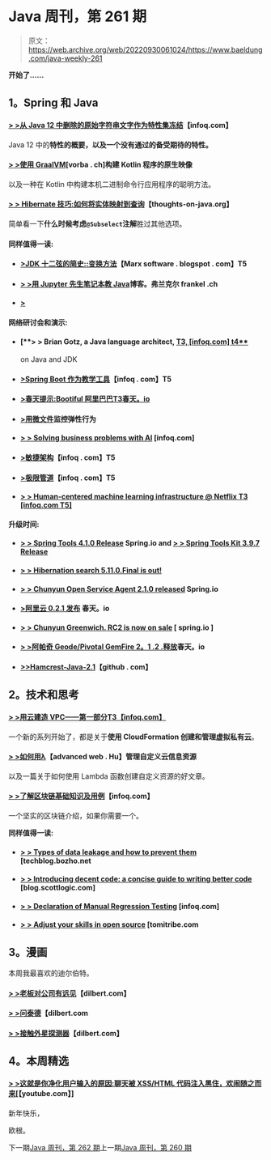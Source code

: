 # Java 周刊，第 261 期

> 原文：<https://web.archive.org/web/20220930061024/https://www.baeldung.com/java-weekly-261>

**开始了……**

## 1。Spring 和 Java

#### [**> >从 Java 12 中删除的原始字符串文字作为特性集冻结**](https://web.archive.org/web/20220626082359/https://www.infoq.com/news/2018/12/jdk-12-new-features)【infoq.com】

Java 12 中的**特性的概要，以及一个没有通过的备受期待的特性。**

#### [> >使用 GraalVM](https://web.archive.org/web/20220626082359/https://vorba.ch/2018/native-kotlin-on-graalvm.html)[vorba . ch]构建 Kotlin 程序的原生映像

以及一种在 Kotlin 中构建本机二进制命令行应用程序的聪明方法。

#### [**> > Hibernate 技巧:如何将实体映射到查询**](https://web.archive.org/web/20220626082359/https://thoughts-on-java.org/hibernate-tips-how-to-map-an-entity-to-a-query/)【thoughts-on-java.org】

简单看一下**什么时候考虑`@Subselect`注解**胜过其他选项。

#### 同样值得一读:

*   #### [**>JDK 十二弦的简史::变换方法**](https://web.archive.org/web/20220626082359/https://marxsoftware.blogspot.com/2018/12/jdk12-string-transform.html)【Marx software . blogspot . com】T5

*   #### [**> >用 Jupyter 先生笔记本教 Java**](https://web.archive.org/web/20220626082359/https://blog.frankel.ch/teaching-java-jupyter-notebooks/)博客。弗兰克尔 frankel .ch

*   #### [>](https://web.archive.org/web/20220626082359/http://andresalmiray.com/gaining-insight-into-a-gradle-build/)

#### 网络研讨会和演示:

*   #### [**> > Brian Gotz, a Java language architect, [ T3, [infoq.com] t4**](https://web.archive.org/web/20220626082359/https://www.infoq.com/podcasts/java-language-architect-brian-goetz)

    on Java and JDK
*   #### [**>Spring Boot 作为教学工具**](https://web.archive.org/web/20220626082359/https://www.infoq.com/presentations/teaching-spring-boot)【infoq . com】T5

*   #### [**>春天提示:Bootiful 阿里巴巴**T3春天。io](https://web.archive.org/web/20220626082359/https://spring.io/blog/2018/12/26/spring-tips-bootiful-alibaba)

*   #### [**>用微文件**](https://web.archive.org/web/20220626082359/https://blog.sebastian-daschner.com/entries/microprofile-fault-tolerance-metrics)监控弹性行为

*   #### [**> > Solving business problems with AI**](https://web.archive.org/web/20220626082359/https://www.infoq.com/presentations/ai-business-problems) [infoq.com]

*   #### [**>敏捷架构**](https://web.archive.org/web/20220626082359/https://www.infoq.com/presentations/agile-architecture-springone-2018)【infoq . com】T5

*   #### [**>极限管道**](https://web.archive.org/web/20220626082359/https://www.infoq.com/presentations/cf-pipeline-mastercard)【infoq . com】T5

*   #### [**> > Human-centered machine learning infrastructure @ Netflix** T3 [infoq.com T5]](https://web.archive.org/web/20220626082359/https://www.infoq.com/presentations/netflix-ml-infrastructure)

**升级时间:**

*   #### [**> > Spring Tools 4.1.0 Release**](https://web.archive.org/web/20220626082359/https://spring.io/blog/2018/12/21/spring-tools-4-1-0-released) Spring.io and [**> > Spring Tools Kit 3.9.7 Release**](https://web.archive.org/web/20220626082359/https://spring.io/blog/2018/12/21/spring-tool-suite-3-9-7-released)

*   #### [**> > Hibernation search 5.11.0.Final is out!**](https://web.archive.org/web/20220626082359/http://in.relation.to/2018/12/20/hibernate-search-5-11-0-Final/)

*   #### [**> > Chunyun Open Service Agent 2.1.0 released**](https://web.archive.org/web/20220626082359/https://spring.io/blog/2018/12/21/spring-cloud-open-service-broker-2-1-0-released) Spring.io

*   #### [**>阿里云 0.2.1 发布**](https://web.archive.org/web/20220626082359/https://spring.io/blog/2018/12/21/spring-cloud-for-alibaba-0-2-1-released) 春天。io

*   #### [**> > Chunyun Greenwich. RC2 is now on sale**](https://web.archive.org/web/20220626082359/https://spring.io/blog/2018/12/21/spring-cloud-greenwich-rc2-is-now-available) [ spring.io ]

*   #### [**> >阿帕奇 Geode/Pivotal GemFire 2。1 .2 .释放**](https://web.archive.org/web/20220626082359/https://spring.io/blog/2018/12/24/spring-session-for-apache-geode-pivotal-gemfire-2-1-2-release)春天。io

*   #### [**>>Hamcrest-Java-2.1**](https://web.archive.org/web/20220626082359/https://github.com/hamcrest/JavaHamcrest/releases)【github . com】

## 2。技术和思考

#### [**> >用云建造 VPC——第一部分**T3【infoq.com】](https://web.archive.org/web/20220626082359/https://www.infoq.com/articles/aws-vpc-cloudformation)

一个新的系列开始了，都是关于**使用 CloudFormation 创建和管理虚拟私有云**。

#### [**> >如何用λ**](https://web.archive.org/web/20220626082359/https://advancedweb.hu/2018/12/25/cf_custom_res_lambda/)【advanced web . Hu】管理自定义云信息资源

以及一篇关于如何使用 Lambda 函数创建自定义资源的好文章。

#### [**> >了解区块链基础知识及用例**](https://web.archive.org/web/20220626082359/https://www.infoq.com/articles/blockchain-basics-use-cases)【infoq.com】

一个坚实的区块链介绍，如果你需要一个。

**同样值得一读:**

*   #### [**> > Types of data leakage and how to prevent them**](https://web.archive.org/web/20220626082359/https://techblog.bozho.net/types-of-data-breaches-and-how-to-prevent-them/) [techblog.bozho.net

*   #### [**> > Introducing decent code: a concise guide to writing better code**](https://web.archive.org/web/20220626082359/https://blog.scottlogic.com/2018/12/21/decent-code-a-concise-guide-to-writing-better-code.html) [blog.scottlogic.com]

*   #### [**> > Declaration of Manual Regression Testing**](https://web.archive.org/web/20220626082359/https://www.infoq.com/news/2018/12/manual-regression-testing) [infoq.com]

*   #### [**> > Adjust your skills in open source**](https://web.archive.org/web/20220626082359/https://www.tomitribe.com/blog/tweaking-your-skills-in-open-source/) [tomitribe.com

## 3。漫画

本周我最喜欢的迪尔伯特。

#### [**> >老板对公司有远见**](https://web.archive.org/web/20220626082359/https://dilbert.com/strip/2018-12-26)【dilbert.com】

#### [**> >问泰德**](https://web.archive.org/web/20220626082359/https://dilbert.com/strip/2018-12-24)【dilbert.com

#### [**> >接触外星探测器**](https://web.archive.org/web/20220626082359/https://dilbert.com/strip/2018-12-21)【dilbert.com】

## 4。本周精选

#### [> >这就是你净化用户输入的原因:聊天被 XSS/HTML 代码注入黑住，欢闹随之而来](https://web.archive.org/web/20220626082359/https://www.youtube.com/watch?v=2GtbY1XWGlQ)[【youtube.com】]

新年快乐，

欧根。

下一期[Java 周刊，第 262 期](/web/20220626082359/https://www.baeldung.com/java-weekly-262)上一期[Java 周刊，第 260 期](/web/20220626082359/https://www.baeldung.com/java-weekly-260)